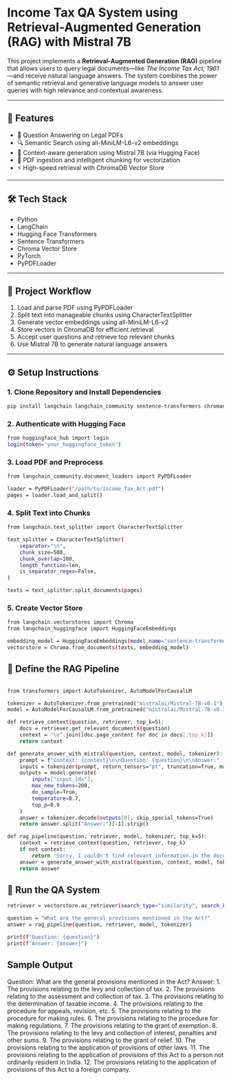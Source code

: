 # Income Tax QA System using Retrieval-Augmented Generation (RAG) with Mistral 7B

This project implements a **Retrieval-Augmented Generation (RAG)** pipeline that allows users to query legal documents—like *The Income Tax Act, 1961*—and receive natural language answers. The system combines the power of semantic retrieval and generative language models to answer user queries with high relevance and contextual awareness.

---

## 🚀 Features

- 💬 Question Answering on Legal PDFs  
- 🔍 Semantic Search using all-MiniLM-L6-v2 embeddings  
- 🧠 Context-aware generation using Mistral 7B (via Hugging Face)  
- 🧾 PDF ingestion and intelligent chunking for vectorization  
- ⚡ High-speed retrieval with ChromaDB Vector Store

---

## 🛠️ Tech Stack

- Python
- LangChain
- Hugging Face Transformers
- Sentence Transformers
- Chroma Vector Store
- PyTorch
- PyPDFLoader

---

## 📂 Project Workflow

1. Load and parse PDF using PyPDFLoader
2. Split text into manageable chunks using CharacterTextSplitter
3. Generate vector embeddings using all-MiniLM-L6-v2
4. Store vectors in ChromaDB for efficient retrieval
5. Accept user questions and retrieve top relevant chunks
6. Use Mistral 7B to generate natural language answers

---

## ⚙️ Setup Instructions

### 1. Clone Repository and Install Dependencies

```bash
pip install langchain langchain_community sentence-transformers chromadb torch torchvision torchaudio transformers accelerate pypdf
```

### 2. Authenticate with Hugging Face

```bash
from huggingface_hub import login
login(token="your_huggingface_token")
```

### 3. Load PDF and Preprocess

```bash
from langchain_community.document_loaders import PyPDFLoader

loader = PyPDFLoader("/path/to/Income_Tax_Act.pdf")
pages = loader.load_and_split()
```

### 4. Split Text into Chunks

```bash
from langchain.text_splitter import CharacterTextSplitter

text_splitter = CharacterTextSplitter(
    separator="\n",
    chunk_size=500,
    chunk_overlap=100,
    length_function=len,
    is_separator_regex=False,
)

texts = text_splitter.split_documents(pages)
```

### 5. Create Vector Store

```bash
from langchain.vectorstores import Chroma
from langchain_huggingface import HuggingFaceEmbeddings

embedding_model = HuggingFaceEmbeddings(model_name="sentence-transformers/all-MiniLM-L6-v2")
vectorstore = Chroma.from_documents(texts, embedding_model)
```

## 🧠 Define the RAG Pipeline

```bash

from transformers import AutoTokenizer, AutoModelForCausalLM

tokenizer = AutoTokenizer.from_pretrained("mistralai/Mistral-7B-v0.1")
model = AutoModelForCausalLM.from_pretrained("mistralai/Mistral-7B-v0.1")

def retrieve_context(question, retriever, top_k=5):
    docs = retriever.get_relevant_documents(question)
    context = "\n".join([doc.page_content for doc in docs[:top_k]])
    return context

def generate_answer_with_mistral(question, context, model, tokenizer):
    prompt = f"Context: {context}\n\nQuestion: {question}\n\nAnswer:"
    inputs = tokenizer(prompt, return_tensors="pt", truncation=True, max_length=2048)
    outputs = model.generate(
        inputs["input_ids"],
        max_new_tokens=200,
        do_sample=True,
        temperature=0.7,
        top_p=0.9
    )
    answer = tokenizer.decode(outputs[0], skip_special_tokens=True)
    return answer.split("Answer:")[-1].strip()

def rag_pipeline(question, retriever, model, tokenizer, top_k=5):
    context = retrieve_context(question, retriever, top_k)
    if not context:
        return "Sorry, I couldn't find relevant information in the documents."
    answer = generate_answer_with_mistral(question, context, model, tokenizer)
    return answer
```

## 🔎 Run the QA System

```bash
retriever = vectorstore.as_retriever(search_type="similarity", search_kwargs={"k": 5})

question = "What are the general provisions mentioned in the Act?"
answer = rag_pipeline(question, retriever, model, tokenizer)

print(f"Question: {question}")
print(f"Answer: {answer}")
```

## Sample Output
Question: What are the general provisions mentioned in the Act?
Answer: 1. The provisions relating to the levy and collection of tax.
2. The provisions relating to the assessment and collection of tax.
3. The provisions relating to the determination of taxable income.
4. The provisions relating to the procedure for appeals, revision, etc.
5. The provisions relating to the procedure for making rules.
6. The provisions relating to the procedure for making regulations.
7. The provisions relating to the grant of exemption.
8. The provisions relating to the levy and collection of interest, penalties and other sums.
9. The provisions relating to the grant of relief.
10. The provisions relating to the application of provisions of other laws.
11. The provisions relating to the application of provisions of this Act to a person not ordinarily resident in India.
12. The provisions relating to the application of provisions of this Act to a foreign company.
